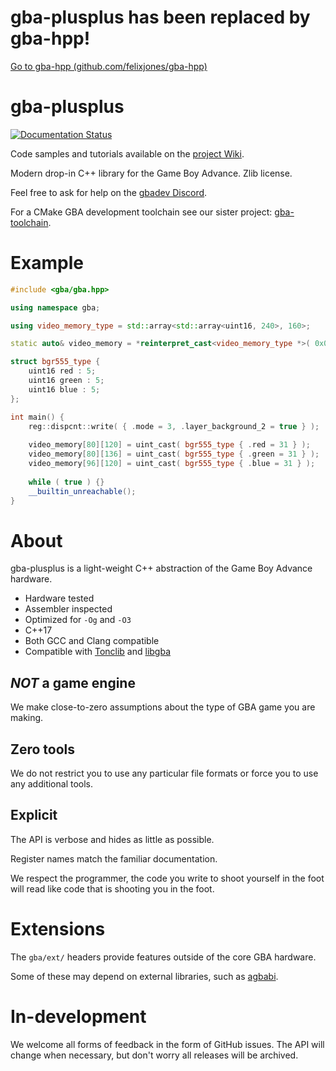# gba-plusplus has been replaced by gba-hpp!

[Go to gba-hpp (github.com/felixjones/gba-hpp)](https://github.com/felixjones/gba-hpp)

# gba-plusplus

[![Documentation Status](https://readthedocs.org/projects/gba-plusplus/badge/?version=latest)](https://gba-plusplus.readthedocs.io/en/latest/?badge=latest)

Code samples and tutorials available on the [project Wiki](https://github.com/felixjones/gba-plusplus/wiki).

Modern drop-in C++ library for the Game Boy Advance. Zlib license.

Feel free to ask for help on the [gbadev Discord](https://discord.io/gbadev).

For a CMake GBA development toolchain see our sister project: [gba-toolchain](https://github.com/felixjones/gba-toolchain).

# Example

```C++
#include <gba/gba.hpp>

using namespace gba;

using video_memory_type = std::array<std::array<uint16, 240>, 160>;

static auto& video_memory = *reinterpret_cast<video_memory_type *>( 0x06000000 );

struct bgr555_type {
    uint16 red : 5;
    uint16 green : 5;
    uint16 blue : 5;
};

int main() {
    reg::dispcnt::write( { .mode = 3, .layer_background_2 = true } );
    
    video_memory[80][120] = uint_cast( bgr555_type { .red = 31 } );
    video_memory[80][136] = uint_cast( bgr555_type { .green = 31 } );
    video_memory[96][120] = uint_cast( bgr555_type { .blue = 31 } );
    
    while ( true ) {}
    __builtin_unreachable();
}
```

# About

gba-plusplus is a light-weight C++ abstraction of the Game Boy Advance hardware.

* Hardware tested
* Assembler inspected
* Optimized for `-Og` and `-O3`
* C++17
* Both GCC and Clang compatible
* Compatible with [Tonclib](https://www.coranac.com/man/tonclib/main.htm) and [libgba](https://github.com/devkitPro/libgba)

## *NOT* a game engine

We make close-to-zero assumptions about the type of GBA game you are making.

## Zero tools

We do not restrict you to use any particular file formats or force you to use any additional tools.

## Explicit

The API is verbose and hides as little as possible.

Register names match the familiar documentation.

We respect the programmer, the code you write to shoot yourself in the foot will read like code that is shooting you in the foot.

# Extensions

The `gba/ext/` headers provide features outside of the core GBA hardware.

Some of these may depend on external libraries, such as [agbabi](https://github.com/felixjones/agbabi).

# In-development

We welcome all forms of feedback in the form of GitHub issues. The API will change when necessary, but don't worry all releases will be archived.
